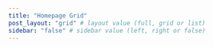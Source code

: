 ```yaml
---
title: "Homepage Grid"
post_layout: "grid" # layout value (full, grid or list)
sidebar: "false" # sidebar value (left, right or false)
---
```

